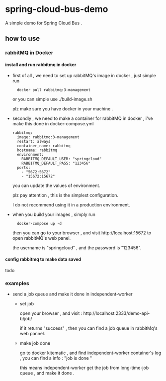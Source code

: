 # spring-cloud-bus-demo
A simple demo for Spring Cloud Bus . 

## how to use 

### rabbitMQ in Docker 

#### install and run rabbitmq in docker 

* first of all , we need to set up rabbitMQ's image in docker , just simple run 

        docker pull rabbitmq:3-management
        
    or you can simple use ./build-image.sh
    
    plz make sure you have docker in your machine . 
    
* secondly , we need to make a container for rabbitMQ in docker , i've make this done in docker-compose.yml

      rabbitmq:
        image: rabbitmq:3-management
        restart: always
        container_name: rabbitmq
        hostname: rabbitmq
        environment:
          RABBITMQ_DEFAULT_USER: "springcloud"
          RABBITMQ_DEFAULT_PASS: "123456"
        ports:
          - "5672:5672"
          - "15672:15672"

    you can update the values of environment.
    
    plz pay attention , this is the simplest configuration. 
    
    I do not recommend using it in a production environment.
    
* when you build your images , simply run 

        docker-compose up -d 
    
    then you can go to your browser , and visit http://localhost:15672 to open rabbitMQ's web panel.
    
    the username is "springcloud" , and the password is "123456".    

#### config rabbitmq to make data saved 

todo

### examples 

* send a job queue and make it done in independent-worker

    * set job 
    
        open your browser , and visit : http://localhost:2333/demo-api-b/job/
        
        if it returns "success" , then you can find a job queue in rabbitMq's web pannel.
        
    * make job done 
    
        go to docker kitematic , and find independent-worker container's log , you can find a info : "job is done "
        
        this means independent-worker get the job from long-time-job queue , and make it done . 




